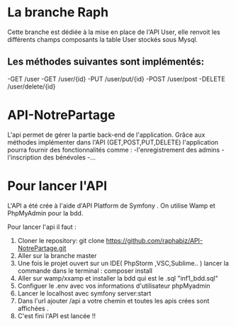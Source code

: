 La branche Raph
==

Cette branche est dédiée à la mise en place de l'API User, elle renvoit les différents champs composants la table User stockés sous Mysql.

Les méthodes suivantes sont implémentés:
   -
   -GET  /user
   -GET  /user/{id}
   -PUT   /user/put/{id}
   -POST  /user/post
   -DELETE  /user/delete/{id}

API-NotrePartage
==

L'api permet de gérer la partie back-end de l'application.
Grâce aux méthodes implémenter dans l'API (GET,POST,PUT,DELETE) l'application pourra fournir des fonctionnalités comme :
   -l'enregistrement des admins
   -l'inscription des bénévoles 
   -...
 
Pour lancer l'API
==

L'API a été crée à l'aide d'API Platform de Symfony .
On utilise Wamp et PhpMyAdmin pour la bdd.

Pour lancer l'api il faut :

1) Cloner le repository:  git clone https://github.com/raphabiz/API-NotrePartage.git
2) Aller sur la branche master
3) Une fois le projet ouvert sur un IDE( PhpStorm ,VSC,Sublime.. ) lancer la commande dans le terminal : composer install
4) Aller sur wamp/xxamp et installer la bdd qui est le .sql "inf1_bdd.sql"
5) Configuer le .env avec vos informations d'utilisateur phpMyadmin
6) Lancer le localhost avec symfony server:start
7) Dans l'url ajouter /api a votre chemin et toutes les apis crées sont affichées .
8) C'est fini l'API est lancée !!
